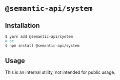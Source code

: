 # `@semantic-api/system`

## Installation

```sh
$ yarn add @semantic-api/system
# or
$ npm install @semantic-api/system
```

## Usage

This is an internal utility, not intended for public usage.
